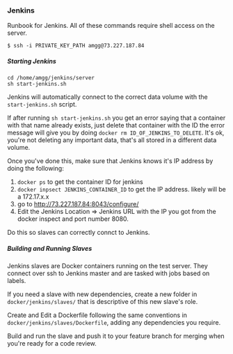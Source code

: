 ### Jenkins
Runbook for Jenkins. All of these commands require shell access on the server.

```shell
$ ssh -i PRIVATE_KEY_PATH amgg@73.227.187.84
```

##### Starting Jenkins
```shell
cd /home/amgg/jenkins/server
sh start-jenkins.sh
```
Jenkins will automatically connect to the correct data volume with the `start-jenkins.sh` script.

If after running `sh start-jenkins.sh` you get an error saying that a container with that name already exists, just delete that container with the ID the error message will give you by doing `docker rm ID_OF_JENKINS_TO_DELETE`. It's ok, you're not deleting any important data, that's all stored in a different data volume.

Once you've done this, make sure that Jenkins knows it's IP address by doing the following:

1. `docker ps` to get the container ID for jenkins
2. `docker inpsect JENKINS_CONTAINER_ID` to get the IP address. likely will be a 172.17.x.x
3. go to http://73.227.187.84:8043/configure/
4. Edit the Jenkins Location => Jenkins URL with the IP you got from the docker inspect and port number 8080.

Do this so slaves can correctly connct to Jenkins.

##### Building and Running Slaves
Jenkins slaves are Docker containers running on the test server. They connect over ssh to Jenkins master and are tasked with jobs based on labels.

If you need a slave with new dependencies, create a new folder in `docker/jenkins/slaves/` that is descriptive of this new slave's role.

Create and Edit a Dockerfile following the same conventions in `docker/jenkins/slaves/Dockerfile`, adding any dependencies you require.

Build and run the slave and push it to your feature branch for merging when you're ready for a code review.
